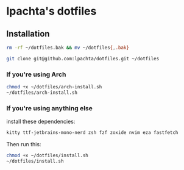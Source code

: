 # lpachta's dotfiles

## Installation

```bash
rm -rf ~/dotfiles.bak && mv ~/dotfiles{,.bak}
```

```bash
git clone git@github.com:lpachta/dotfiles.git ~/dotfiles
```

### If you're using Arch

```bash
chmod +x ~/dotfiles/arch-install.sh
~/dotfiles/arch-install.sh
```

### If you're using anything else 

install these dependencies:

```bash
kitty ttf-jetbrains-mono-nerd zsh fzf zoxide nvim eza fastfetch
```

Then run this:

```bash
chmod +x ~/dotfiles/install.sh
~/dotfiles/install.sh
```
